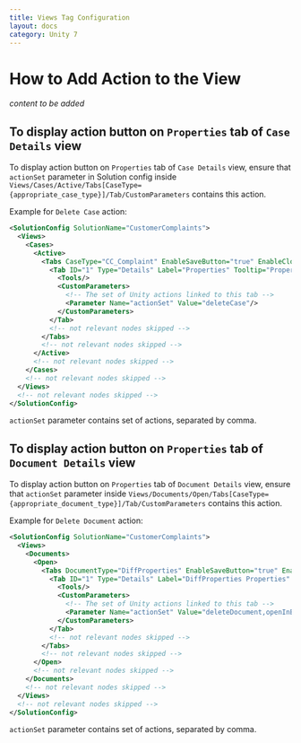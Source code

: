 ```yaml
---
title: Views Tag Configuration
layout: docs
category: Unity 7
---
```

# How to Add Action to the View

*content to be added*

## To display action button on `Properties` tab of `Case Details` view

To display action button on `Properties` tab of `Case Details` view, ensure that `actionSet` parameter in Solution config inside 
`Views/Cases/Active/Tabs[CaseType={appropriate_case_type}]/Tab/CustomParameters` contains this action.

Example for `Delete Case` action:

```xml
<SolutionConfig SolutionName="CustomerComplaints">
  <Views>
    <Cases>
      <Active>
        <Tabs CaseType="CC_Complaint" EnableSaveButton="true" EnableCloseButton="true">
          <Tab ID="1" Type="Details" Label="Properties" Tooltip="Properties" FieldSet="CaseReview">
            <Tools/>
            <CustomParameters>
              <!-- The set of Unity actions linked to this tab -->
              <Parameter Name="actionSet" Value="deleteCase"/>
            </CustomParameters>
          </Tab>
          <!-- not relevant nodes skipped -->
        </Tabs>
        <!-- not relevant nodes skipped -->
      </Active>
      <!-- not relevant nodes skipped -->
    </Cases>
    <!-- not relevant nodes skipped -->
  </Views>
  <!-- not relevant nodes skipped -->
</SolutionConfig>
```

`actionSet` parameter contains set of actions, separated by comma.

## To display action button on `Properties` tab of `Document Details` view

To display action button on `Properties` tab of `Document Details` view, ensure that `actionSet` parameter inside 
`Views/Documents/Open/Tabs[CaseType={appropriate_document_type}]/Tab/CustomParameters` contains this action. 

Example for `Delete Document` action:

```xml
<SolutionConfig SolutionName="CustomerComplaints">
  <Views>
    <Documents>
      <Open>
        <Tabs DocumentType="DiffProperties" EnableSaveButton="true" EnableCloseButton="true">
          <Tab ID="1" Type="Details" Label="DiffProperties Properties" Tooltip="DiffProperties Properties" FieldSet="DiffProperties_Update">
            <Tools/>
            <CustomParameters>
              <!-- The set of Unity actions linked to this tab -->
              <Parameter Name="actionSet" Value="deleteDocument,openInBrowser"/>
            </CustomParameters>
          </Tab>
          <!-- not relevant nodes skipped -->
        </Tabs>
        <!-- not relevant nodes skipped -->
      </Open>
      <!-- not relevant nodes skipped -->
    </Documents>
    <!-- not relevant nodes skipped -->
  </Views>
  <!-- not relevant nodes skipped -->
</SolutionConfig>
```

`actionSet` parameter contains set of actions, separated by comma.   